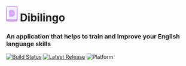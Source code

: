 # <img src="https://github.com/AginSquash/Dibilingo/blob/master/Images/logo_cut.png?raw=true" alt="Logo" width="30,96" height="40">  Dibilingo

### An application that helps to train and improve your English language skills

[![Build Status](https://travis-ci.org/AginSquash/Dibilingo.svg?branch=master)](https://travis-ci.org/AginSquash/Dibilingo)
[![Latest Release](https://img.shields.io/github/v/release/AginSquash/Dibilingo)](https://github.com/AginSquash/Dibilingo/releases)
![Platform](https://img.shields.io/badge/iOS-14.0%2B-orange)